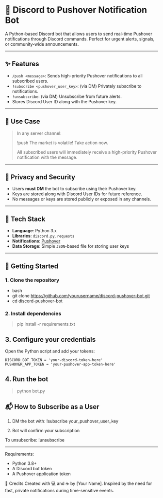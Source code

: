 # 🔔 Discord to Pushover Notification Bot

A Python-based Discord bot that allows users to send real-time Pushover notifications through Discord commands. Perfect for urgent alerts, signals, or community-wide announcements.

---

## ✨ Features

- `/push <message>`: Sends high-priority Pushover notifications to all subscribed users.
- `!subscribe <pushover_user_key>`: (via DM) Privately subscribe to notifications.
- `!unsubscribe`: (via DM) Unsubscribe from future alerts.
- Stores Discord User ID along with the Pushover key.

---

## 📱 Use Case

> In any server channel:
>
> !push The market is volatile! Take action now.
>
> All subscribed users will immediately receive a high-priority Pushover notification with the message.

---

## 🔐 Privacy and Security

- Users **must DM** the bot to subscribe using their Pushover key.
- Keys are stored along with Discord User IDs for future reference.
- No messages or keys are stored publicly or exposed in any channels.

---

## 🔧 Tech Stack

- **Language**: Python 3.x
- **Libraries**: `discord.py`, `requests`
- **Notifications**: [Pushover](https://pushover.net/)
- **Data Storage**: Simple `JSON`-based file for storing user keys

---

## 🚀 Getting Started

### 1. Clone the repository
- bash
- git clone https://github.com/yourusername/discord-pushover-bot.git
- cd discord-pushover-bot

### 2. Install dependencies
>pip install -r requirements.txt

## 3. Configure your credentials
Open the Python script and add your tokens:

```
DISCORD_BOT_TOKEN = 'your-discord-token-here'
PUSHOVER_APP_TOKEN = 'your-pushover-app-token-here'
```

## 4. Run the bot
>python bot.py

## 📬 How to Subscribe as a User
1. DM the bot with:
!subscribe your_pushover_user_key

2. Bot will confirm your subscription

To unsubscribe:
!unsubscribe

---

Requirements:
- Python 3.8+
- A Discord bot token
- A Pushover application token

🙌 Credits
Created with 💻 and ☕ by [Your Name]. Inspired by the need for fast, private notifications during time-sensitive events.

